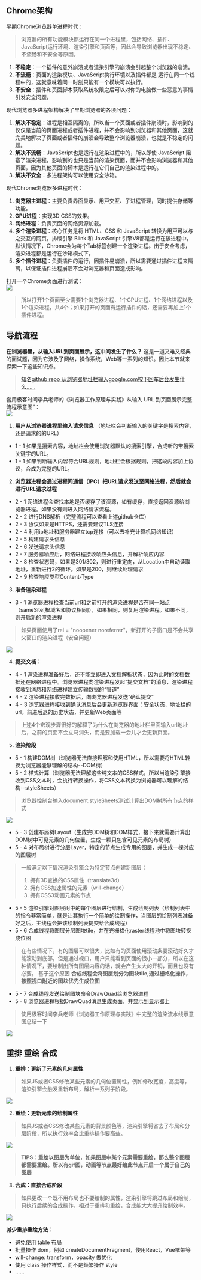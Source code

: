## Chrome架构
早期Chrome浏览器单进程时代：  
> 浏览器的所有功能模块都运行在同一个进程里，包括网络、插件、JavaScript运行环境、渲染引擎和页面等，因此会导致浏览器出现不稳定、不流畅和不安全等原因。
1. **不稳定**：⼀个插件的意外崩溃或者渲染引擎的崩溃会引起整个浏览器的崩溃。
2. **不流畅**：⻚⾯的渲染模块、JavaScript执⾏环境以及插件都是 运⾏在同⼀个线程中的，这就意味着同⼀时刻只能有⼀个模块可以执⾏。
3. **不安全**：插件和⻚⾯脚本获取系统权限之后可以对你的电脑做⼀些恶意的事情引发安全问题。

现代浏览器多进程架构解决了早期浏览器的各项问题：
1. **解决不稳定**：进程是相互隔离的，所以当⼀个⻚⾯或者插件崩溃时，影响到的仅仅是当前的⻚⾯进程或者插件进程，并不会影响到浏览器和其他⻚⾯，这就完美地解决了⻚⾯或者插件的崩溃会导致整个浏览器崩溃，也就是不稳定的问题。
2. **解决不流畅**：JavaScript也是运⾏在渲染进程中的，所以即使 JavaScript 阻塞了渲染进程，影响到的也只是当前的渲染⻚⾯，⽽并不会影响浏览器和其他⻚⾯，因为其他⻚⾯的脚本是运⾏在它们⾃⼰的渲染进程中的。
3. **解决不安全**：多进程架构可以使⽤安全沙箱。


现代Chrome浏览器多进程时代：  
1. **浏览器主进程**：主要负责界⾯显⽰、⽤⼾交互、⼦进程管理，同时提供存储等功能。
2. **GPU进程**：实现3D CSS的效果。
3. **⽹络进程**：负责⻚⾯的⽹络资源加载。
4. **多个渲染进程**：核⼼任务是将 HTML、CSS 和 JavaScript 转换为⽤⼾可以与之交互的⽹⻚，排版引擎 Blink 和 JavaScript 引擎V8都是运⾏在该进程中，默认情况下，Chrome会为每个Tab标签创建⼀个渲染进程。出于安全考虑，渲染进程都是运⾏在沙箱模式下。
5. **多个插件进程**：负责插件的运⾏，因插件易崩溃，所以需要通过插件进程来隔离，以保证插件进程崩溃不会对浏览器和⻚⾯造成影响。

打开一个Chrome页面进行测试：
<img src="/notes/browser/chromeProcess.png" style="display:block;margin:0 auto"/>
> 所以打开1个⻚面⾄少需要1个浏览器进程、1个GPU进程、1个⽹络进程以及1个渲染进程，共4个；如果打开的⻚⾯有运⾏插件的话，还需要再加上1个插件进程。


## 导航流程  
**在浏览器里，从输⼊URL到页面展示，这中间发生了什么？** 这是一道又难又经典的面试题，因为它涉及了网络，操作系统，Web等一系列的知识。因此本节就来探索一下这些知识点。
> [知名github repo 从浏览器地址栏输入google.com按下回车后会发生什么......](https://github.com/alex/what-happens-when)

套用极客时间李兵老师的《浏览器工作原理与实践》从输入 URL 到页面展示完整流程示意图”：
<img src="/notes/browser/urlToRender.png" style="display:block;margin:0 auto"/>

1. **用户从浏览器进程里输入请求信息** （地址栏会判断输入的关键字是搜索内容，还是请求的的URL）
  - 1 - 1 如果是搜索内容，地址栏会使用浏览器默认的搜索引擎，合成新的带搜索关键字的URL。
  - 1 - 1 如果判断输入内容符合URL规则，地址栏会根据规则，把这段内容加上协议，合成为完整的URL。

2. **浏览器进程会通过进程间通信（IPC）把URL请求发送至网络进程，然后就会进行URL请求过程**
  - 2 - 1 网络进程会查找本地是否缓存了该资源，如有缓存，直接返回资源给浏览器进程。如果没有则进入网络请求流程。
  - 2 - 2 进行DNS解析（完整流程可以查看上述github仓库）
  - 2 - 3 协议如果是HTTPS，还需要建议TLS连接
  - 2 - 4 利用ip地址和服务器建立tcp连接（可以去补充计算机网络知识）
  - 2 - 5 构建请求头信息
  - 2 - 6 发送请求头信息
  - 2 - 7 服务器响应后，网络进程接收响应头信息，并解析响应内容
  - 2 - 8 检查状态码，如果是301/302，则进行重定向，从Location中自动读取地址，重新进行2的循环。如果是200，则继续处理请求
  - 2 - 9 检查响应类型Content-Type

3. **准备渲染进程**
  - 3 - 1 浏览器进程检查当前url和之前打开的渲染进程是否在同一站点（sameSite[根域名和协议相同]），如果相同，则复用渲染进程。如果不同，则开启新的渲染进程
  > 如果页面使用了rel = "noopener noreferrer"，新打开的子窗口是不会共享父窗口的渲染进程（安全问题）

  <img src="/notes/browser/startRender.png" style="display:block;margin:0 auto"/>

4. **提交文档：**
  - 4 - 1 渲染进程准备好后，还不能立即进入文档解析状态，因为此时的文档数据还在网络进程中。浏览器进程向渲染进程发起“提交文档”的消息，渲染进程接收到消息和网络进程建立传输数据的“管道”
  - 4 - 2 渲染进程接收完数据后，向浏览器进程发送“确认提交”
  - 4 - 3 浏览器进程接收到确认消息后会更新浏览器界面：安全状态，地址栏的url，前进后退的历史状态，并更新Web页面等
  > 上述4个宏观步骤很好的解释了为什么在浏览器的地址栏里面输入url地址后，之前的页面不会立马消失，而是要加载一会儿才会更新页面。

5. **渲染阶段**
  - 5 - 1 构建DOM树（浏览器无法直接理解和使用HTML，所以需要将HTML转换为浏览器能够理解的结构--DOM树）
  - 5 - 2 样式计算（浏览器无法理解这些纯文本的CSS样式，所以当渲染引擎接收到CSS文本时，会执行转换操作，将CSS文本转换为浏览器可以理解的结构--styleSheets）
  > 浏览器控制台输入document.styleSheets测试计算出DOM树所有节点的样式

  <img src="/notes/browser/styleSheets.png" style="display:block;margin:0 auto"/>

  - 5 - 3 创建布局树Layout（生成完DOM树和DOM样式，接下来就需要计算出DOM树中可见元素的几何位置，生成一颗只包含可见元素的布局树）
  - 5 - 4 对布局树进行分层Layer，特定的节点生成专用的图层，并生成一棵对应的图层树
  > 一般满足以下情况渲染引擎会为特定节点创建新图层：  
  >1. 拥有3D变换的CSS属性（translate3d）
  >2. 拥有CSS加速属性的元素（will-change） 
  >3. 拥有CSS3动画元素的节点

  - 5 - 5 渲染引擎对图层树中的每个图层进行绘制，生成绘制列表（绘制列表中的指令非常简单，就是让其执行⼀个简单的绘制操作，当图层的绘制列表准备好之后，主线程会把该绘制列表提交给合成线程）
  - 5 - 6 合成线程将图层分层图块tile，并在光栅格化raster线程池中将图块转换成位图
  > 在有些情况下，有的图层可以很⼤，比如有的页面使⽤滚动条要滚动好久才能滚动到底部，但是通过视口，用户只能看到⻚⾯的很小⼀部分，所以在这种情况下，要绘制出所有图层内容的话，就会产⽣太⼤的开销，⽽且也没有必要。 基于这个原因
  > **合成线程会将图层划分为图块tile,通过栅格化操作，按照视口附近的图块优先生成位图**

  - 5 - 7 合成线程发送绘制图块命令DrawQuad给浏览器进程
  - 5 - 8 浏览器进程根据DrawQuad消息生成页面，并显示到显示器上
  > 使用极客时间李兵老师《浏览器工作原理与实践》中完整的渲染流水线示意图总结一下

   <img src="/notes/browser/detailRender.png" style="display:block;margin:0 auto"/>

## 重排 重绘 合成

1. **重排：更新了元素的几何属性**
> 如果JS或者CSS修改某些元素的几何位置属性，例如修改宽度，高度等，渲染引擎会触发重新布局，解析一系列子阶段。

<img src="/notes/browser/reflow.png" style="display:block;margin:0 auto"/>

2. **重绘：更新元素的绘制属性**  
> 如果JS或者CSS修改某些元素的背景颜色等，渲染引擎将省去了布局和分层阶段，所以执行效率会比重排操作要高些。

<img src="/notes/browser/repaint.png" style="display:block;margin:0 auto"/>

> **TIPS：重绘以图层为单位，如果图层中某个元素需要重绘，那么整个图层都需要重绘。所以有gif图，动画等节点最好给此节点开启一个属于自己的图层**

3. **合成：直接合成阶段**
> 如果更改一个既不用布局也不要绘制的属性，渲染引擎将跳过布局和绘制，只执行后续的合成操作，相对于重排和重绘，合成能大大提升绘制效率。

<img src="/notes/browser/merge.png" style="display:block;margin:0 auto"/>


**减少重排重绘方法：**
- 避免使用 table 布局
- 批量操作 dom，例如 createDocumentFragment，使用React，Vue框架等
- will-change: transform，opacity 做优化
- 使用 class 操作样式，而不是频繁操作 style
- ......